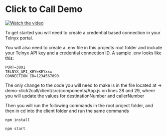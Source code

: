 # Click to Call Demo 

[![Watch the video](https://i.imgur.com/5WGLgJ0.png)](https://www.loom.com/share/77746cccacb14ffbaf5f5420a71db24a)

To get started you will need to create a credential based connection in your Telnyx portal.

You will also need to create a .env file in this projects root folder and include your Telnyx API key and a credential connection ID. A sample .env looks like this:

```
PORT=3001
TELNYX_API_KEY=KEYxxx
CONNECTION_ID=1234567890
```

The only change to the code you will need to make is in the file located at -> demo-click2call/client/src/components/App.js on lines 28 and 29, where you will update the values for destinationNumber and callerNumber

Then you will run the following commands in the root project folder, and then in cd into the client folder and run the same commands

```
npm install
```
```
npm start
```
